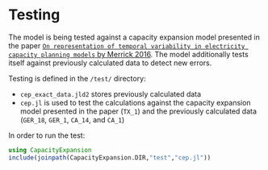Testing
========
The model is being tested against a capacity expansion model presented in the paper [`On representation of temporal variability in electricity capacity
planning models` by Merrick 2016](http://dx.doi.org/10.1016/j.eneco.2016.08.001). The model additionally tests itself against previously calculated data to detect new errors.

Testing is defined in the `/test/` directory:
- `cep_exact_data.jld2` stores previously calculated data
- `cep.jl` is used to test the calculations against the capacity expansion model presented in the paper (`TX_1`) and the previously calculated data (`GER_18`, `GER_1`, `CA_14`, and `CA_1`)

In order to run the test:
```julia
using CapacityExpansion
include(joinpath(CapacityExpansion.DIR,"test","cep.jl"))
```
